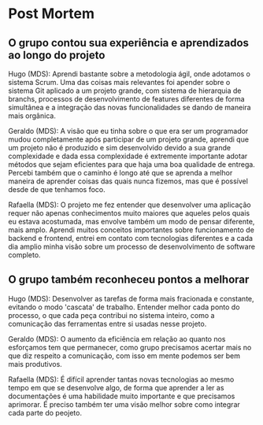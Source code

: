 # Post Mortem

## O grupo contou sua experiência e aprendizados ao longo do projeto

Hugo (MDS): Aprendi bastante sobre a metodologia ágil, onde adotamos o sistema Scrum. Uma das coisas mais relevantes foi apender sobre o sistema Git aplicado a um projeto grande, com sistema de hierarquia de branchs, processos de desenvolvimento de features diferentes de forma simultânea e a integração das novas funcionalidades se dando de maneira mais orgânica.

Geraldo (MDS): A visão que eu tinha sobre o que era ser um programador mudou completamente após participar de um projeto grande, aprendi que um projeto não é produzido e sim desenvolvido devido a sua grande complexidade e dada essa complexidade é extremente importante adotar métodos que sejam eficientes para que haja uma boa qualidade de entrega. Percebi também que o caminho é longo até que se aprenda a melhor maneira de aprender coisas das quais nunca fizemos, mas que é possível desde de que tenhamos foco.

Rafaella (MDS): O projeto me fez entender que desenvolver uma aplicação requer não apenas conhecimentos muito maiores que aqueles pelos quais eu estava acostumada, mas envolve também um modo de pensar diferente, mais amplo. Aprendi muitos conceitos importantes sobre funcionamento de backend e frontend, entrei em contato com tecnologias diferentes e a cada dia amplio minha visão sobre um processo de desenvolvimento de software completo.


## O grupo também reconheceu pontos a melhorar

Hugo (MDS): Desenvolver as tarefas de forma mais fracionada e constante, evitando o modo 'cascata' de trabalho. Entender melhor cada ponto do processo, o que cada peça contribui no sistema inteiro, como a comunicação das ferramentas entre si usadas nesse projeto.

Geraldo (MDS): O aumento da eficiência em relação ao quanto nos esforçamos tem que permanecer, como grupo precisamos acertar mais no que diz respeito a comunicação, com isso em mente podemos ser bem mais produtivos.

Rafaella (MDS): É difícil aprender tantas novas tecnologias ao mesmo tempo em que se desenvolve algo, de forma que aprender a ler as documentações é uma habilidade muito importante e que precisamos aprimorar. É preciso também ter uma visão melhor sobre como integrar cada parte do peojeto.

